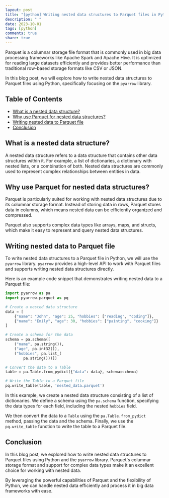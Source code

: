 ```yaml
---
layout: post
title: "[python] Writing nested data structures to Parquet files in Python"
description: " "
date: 2023-10-01
tags: [python]
comments: true
share: true
---
```


Parquet is a columnar storage file format that is commonly used in big data processing frameworks like Apache Spark and Apache Hive. It is optimized for reading large datasets efficiently and provides better performance than traditional row-based storage formats like CSV or JSON.

In this blog post, we will explore how to write nested data structures to Parquet files using Python, specifically focusing on the `pyarrow` library.

## Table of Contents
- [What is a nested data structure?](#what-is-a-nested-data-structure)
- [Why use Parquet for nested data structures?](#why-use-parquet-for-nested-data-structures)
- [Writing nested data to Parquet file](#writing-nested-data-to-parquet-file)
- [Conclusion](#conclusion)

## What is a nested data structure?

A nested data structure refers to a data structure that contains other data structures within it. For example, a list of dictionaries, a dictionary with nested lists, or a combination of both. Nested data structures are commonly used to represent complex relationships between entities in data.

## Why use Parquet for nested data structures?

Parquet is particularly suited for working with nested data structures due to its columnar storage format. Instead of storing data in rows, Parquet stores data in columns, which means nested data can be efficiently organized and compressed.

Parquet also supports complex data types like arrays, maps, and structs, which make it easy to represent and query nested data structures.

## Writing nested data to Parquet file

To write nested data structures to a Parquet file in Python, we will use the `pyarrow` library. `pyarrow` provides a high-level API to work with Parquet files and supports writing nested data structures directly.

Here is an example code snippet that demonstrates writing nested data to a Parquet file:

```python
import pyarrow as pa
import pyarrow.parquet as pq

# Create a nested data structure
data = [
    {"name": "John", "age": 25, "hobbies": ["reading", "coding"]},
    {"name": "Emily", "age": 30, "hobbies": ["painting", "cooking"]}
]

# Create a schema for the data
schema = pa.schema([
    ("name", pa.string()),
    ("age", pa.int32()),
    ("hobbies", pa.list_(
        pa.string()))])

# Convert the data to a Table
table = pa.Table.from_pydict({"data": data}, schema=schema)

# Write the Table to a Parquet file
pq.write_table(table, 'nested_data.parquet')
```

In this example, we create a nested data structure consisting of a list of dictionaries. We define a schema using the `pa.schema` function, specifying the data types for each field, including the nested `hobbies` field.

We then convert the data to a `Table` using the `pa.Table.from_pydict` method, passing the data and the schema. Finally, we use the `pq.write_table` function to write the table to a Parquet file.

## Conclusion

In this blog post, we explored how to write nested data structures to Parquet files using Python and the `pyarrow` library. Parquet's columnar storage format and support for complex data types make it an excellent choice for working with nested data.

By leveraging the powerful capabilities of Parquet and the flexibility of Python, we can handle nested data efficiently and process it in big data frameworks with ease.